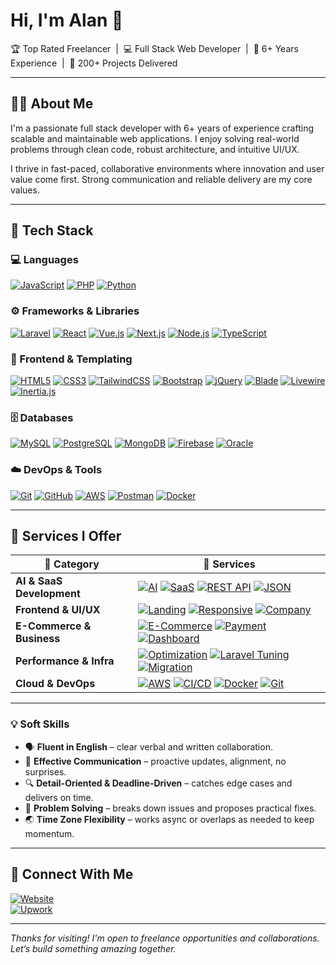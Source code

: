 <h1>Hi, I'm Alan 👋</h1>
<p>
  🏆 Top Rated Freelancer &nbsp;|&nbsp; 💻 Full Stack Web Developer &nbsp;|&nbsp; 🚀 6+ Years Experience &nbsp;|&nbsp; 🧠 200+ Projects Delivered
</p>

---

## 👨‍💻 About Me

I'm a passionate full stack developer with 6+ years of experience crafting scalable and maintainable web applications. I enjoy solving real-world problems through clean code, robust architecture, and intuitive UI/UX.

I thrive in fast-paced, collaborative environments where innovation and user value come first. Strong communication and reliable delivery are my core values.

---

## 🧰 Tech Stack

### 💻 Languages  
[![JavaScript](https://img.shields.io/badge/JavaScript-F7DF1E?logo=javascript&logoColor=black)](https://developer.mozilla.org/en-US/docs/Web/JavaScript)
[![PHP](https://img.shields.io/badge/PHP-777BB4?logo=php&logoColor=white)](https://www.php.net/docs.php)
[![Python](https://img.shields.io/badge/Python-3776AB?logo=python&logoColor=white)](https://docs.python.org/3/)

### ⚙️ Frameworks & Libraries  
[![Laravel](https://img.shields.io/badge/Laravel-F55247?logo=laravel&logoColor=white)](https://laravel.com/docs)
[![React](https://img.shields.io/badge/React-20232a?logo=react&logoColor=61dafb)](https://reactjs.org/docs/getting-started.html)
[![Vue.js](https://img.shields.io/badge/Vue.js-42b883?logo=vue.js&logoColor=white)](https://vuejs.org/guide/introduction.html)
[![Next.js](https://img.shields.io/badge/Next.js-000000?logo=next.js&logoColor=white)](https://nextjs.org/docs)
[![Node.js](https://img.shields.io/badge/Node.js-339933?logo=node.js&logoColor=white)](https://nodejs.org/en/docs)
[![TypeScript](https://img.shields.io/badge/TypeScript-3178c6?logo=typescript&logoColor=white)](https://www.typescriptlang.org/docs/)

### 🎨 Frontend & Templating  
[![HTML5](https://img.shields.io/badge/HTML5-e34f26?logo=html5&logoColor=white)](https://developer.mozilla.org/en-US/docs/Web/HTML)
[![CSS3](https://img.shields.io/badge/CSS3-1572B6?logo=css3&logoColor=white)](https://developer.mozilla.org/en-US/docs/Web/CSS)
[![TailwindCSS](https://img.shields.io/badge/TailwindCSS-38bdf8?logo=tailwindcss&logoColor=white)](https://tailwindcss.com/docs)
[![Bootstrap](https://img.shields.io/badge/Bootstrap-7952B3?logo=bootstrap&logoColor=white)](https://getbootstrap.com/docs/)
[![jQuery](https://img.shields.io/badge/jQuery-0769AD?logo=jquery&logoColor=white)](https://api.jquery.com/)
[![Blade](https://img.shields.io/badge/Blade-e74430?logo=laravel)](https://laravel.com/docs/blade)
[![Livewire](https://img.shields.io/badge/Livewire-4E5D94?logo=laravel)](https://livewire.laravel.com/docs)
[![Inertia.js](https://img.shields.io/badge/Inertia.js-000000?logo=inertia&logoColor=white)](https://inertiajs.com/)

### 🗄️ Databases  
[![MySQL](https://img.shields.io/badge/MySQL-005C84?logo=mysql&logoColor=white)](https://dev.mysql.com/doc/)
[![PostgreSQL](https://img.shields.io/badge/PostgreSQL-336791?logo=postgresql&logoColor=white)](https://www.postgresql.org/docs/)
[![MongoDB](https://img.shields.io/badge/MongoDB-47A248?logo=mongodb&logoColor=white)](https://www.mongodb.com/docs/)
[![Firebase](https://img.shields.io/badge/Firebase-ffca28?logo=firebase&logoColor=black)](https://firebase.google.com/docs)
[![Oracle](https://img.shields.io/badge/Oracle-F80000?logo=oracle&logoColor=white)](https://docs.oracle.com/en/database/)

### ☁️ DevOps & Tools  
[![Git](https://img.shields.io/badge/Git-F05032?logo=git&logoColor=white)](https://git-scm.com/doc)
[![GitHub](https://img.shields.io/badge/GitHub-181717?logo=github&logoColor=white)](https://docs.github.com/)
[![AWS](https://img.shields.io/badge/AWS-232f3e?logo=amazonaws&logoColor=white)](https://docs.aws.amazon.com/)
[![Postman](https://img.shields.io/badge/Postman-FF6C37?logo=postman&logoColor=white)](https://learning.postman.com/docs/)
[![Docker](https://img.shields.io/badge/Docker-2496ED?logo=docker&logoColor=white)](https://docs.docker.com/)

---

## 🚀 Services I Offer

| 🎯 **Category**              | 💼 **Services** |
|-----------------------------|----------------|
| **AI & SaaS Development**   | [![AI](https://img.shields.io/badge/AI_Integration-20232A?logo=openai&logoColor=white)](https://platform.openai.com/docs/) [![SaaS](https://img.shields.io/badge/SaaS_Platform-00A86B?logo=vercel&logoColor=white)](https://en.wikipedia.org/wiki/Software_as_a_service) [![REST API](https://img.shields.io/badge/REST_API-FF6F00?logo=postman&logoColor=white)](https://restfulapi.net/) [![JSON](https://img.shields.io/badge/JSON_Handling-6D4C41?logo=json&logoColor=white)](https://www.json.org/json-en.html) |
| **Frontend & UI/UX**        | [![Landing](https://img.shields.io/badge/Landing_Pages-3f51b5?logo=figma&logoColor=white)](https://unbounce.com/landing-page-articles/what-is-a-landing-page/) [![Responsive](https://img.shields.io/badge/Responsive_Design-2196F3?logo=css3&logoColor=white)](https://developer.mozilla.org/en-US/docs/Learn/CSS/CSS_layout/Responsive_Design) [![Company](https://img.shields.io/badge/Company_Profile-455A64?logo=html5&logoColor=white)](https://en.wikipedia.org/wiki/Website) |
| **E-Commerce & Business**   | [![E-Commerce](https://img.shields.io/badge/E_Commerce_Website-1976D2?logo=shopify&logoColor=white)](https://www.shopify.com/enterprise/what-is-ecommerce) [![Payment](https://img.shields.io/badge/Payment_Integration-FF7043?logo=stripe&logoColor=white)](https://stripe.com/docs) [![Dashboard](https://img.shields.io/badge/Admin_Dashboard-5D4037?logo=mui&logoColor=white)](https://mui.com/material-ui/react-dashboard/) |
| **Performance & Infra**     | [![Optimization](https://img.shields.io/badge/Website_Optimization-388E3C?logo=google-lighthouse&logoColor=white)](https://web.dev/) [![Laravel Tuning](https://img.shields.io/badge/Laravel_Tuning-F44336?logo=laravel&logoColor=white)](https://laravel.com/docs/performance) [![Migration](https://img.shields.io/badge/Migration_&_Refactor-616161?logo=laravel&logoColor=white)](https://laravel.com/docs/migrations) |
| **Cloud & DevOps**          | [![AWS](https://img.shields.io/badge/AWS_Deployment-232F3E?logo=amazon-aws&logoColor=white)](https://docs.aws.amazon.com/) [![CI/CD](https://img.shields.io/badge/CI/CD-0288D1?logo=githubactions&logoColor=white)](https://www.redhat.com/en/topics/devops/what-is-ci-cd) [![Docker](https://img.shields.io/badge/Docker-0db7ed?logo=docker&logoColor=white)](https://docs.docker.com/) [![Git](https://img.shields.io/badge/Git_Versioning-F05032?logo=git&logoColor=white)](https://git-scm.com/doc) |


---
### 💡 Soft Skills

- 🗣️ **Fluent in English** – clear verbal and written collaboration.  
- 💬 **Effective Communication** – proactive updates, alignment, no surprises.  
- 🔍 **Detail-Oriented & Deadline-Driven** – catches edge cases and delivers on time.  
- 🧠 **Problem Solving** – breaks down issues and proposes practical fixes.  
- 🌏 **Time Zone Flexibility** – works async or overlaps as needed to keep momentum.


---

## 🤝 Connect With Me

[![Website](https://img.shields.io/badge/Website-alanari.com-blue?logo=internet-explorer&logoColor=white)](https://alanari.com)  
[![Upwork](https://img.shields.io/badge/Upwork-View_Profile-6fda44?logo=upwork&logoColor=white)](https://www.upwork.com/freelancers/~016d252be09416a4b9?mp_source=share)

---

_Thanks for visiting! I'm open to freelance opportunities and collaborations._  
_Let’s build something amazing together._
